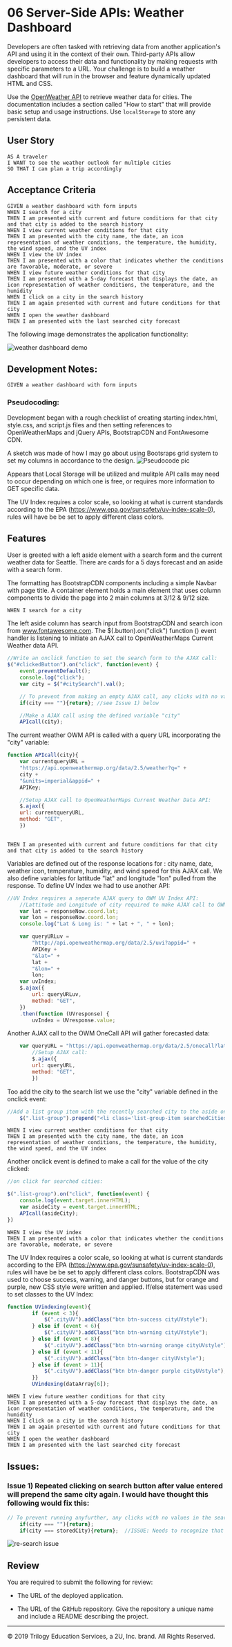 # 06 Server-Side APIs: Weather Dashboard

Developers are often tasked with retrieving data from another application's API and using it in the context of their own. Third-party APIs allow developers to access their data and functionality by making requests with specific parameters to a URL. Your challenge is to build a weather dashboard that will run in the browser and feature dynamically updated HTML and CSS.

Use the [OpenWeather API](https://openweathermap.org/api) to retrieve weather data for cities. The documentation includes a section called "How to start" that will provide basic setup and usage instructions. Use `localStorage` to store any persistent data.

## User Story

```
AS A traveler
I WANT to see the weather outlook for multiple cities
SO THAT I can plan a trip accordingly
```

## Acceptance Criteria

```
GIVEN a weather dashboard with form inputs
WHEN I search for a city
THEN I am presented with current and future conditions for that city and that city is added to the search history
WHEN I view current weather conditions for that city
THEN I am presented with the city name, the date, an icon representation of weather conditions, the temperature, the humidity, the wind speed, and the UV index
WHEN I view the UV index
THEN I am presented with a color that indicates whether the conditions are favorable, moderate, or severe
WHEN I view future weather conditions for that city
THEN I am presented with a 5-day forecast that displays the date, an icon representation of weather conditions, the temperature, and the humidity
WHEN I click on a city in the search history
THEN I am again presented with current and future conditions for that city
WHEN I open the weather dashboard
THEN I am presented with the last searched city forecast
```

The following image demonstrates the application functionality:

![weather dashboard demo](./Assets/06-server-side-apis-homework-demo.png)

## Development Notes:
```
GIVEN a weather dashboard with form inputs

```
### Pseudocoding:


Development began with a rough checklist of creating starting index.html, style.css, and script.js files and then setting references to OpenWeatherMaps and jQuery APIs, BootstrapCDN and FontAwesome CDN.

A sketch was made of how I may go about using Bootsraps grid system to set my columns in accordance to the design. 
![Pseudocode pic](./Assets/PseudocodePic.png)

Appears that Local Storage will be utilized and mulitple API calls may need to occur depending on which one is free, or requires more information to GET specific data.

The UV Index requires a color scale, so looking at what is current standards according to the EPA (https://www.epa.gov/sunsafety/uv-index-scale-0), rules will have be be set to apply different class colors.

## Features

User is greeted with a left aside element with a search form and the current weather data for Seattle. There are cards for a 5 days forecast and an aside with a search form. 
 
The formatting has BootstrapCDN components including a simple Navbar with page title. A container element holds a main element that uses column components to divide the page into 2 main columns at 3/12 & 9/12 size. 

```
WHEN I search for a city
```
The left aside column has search input from BootstrapCDN and search icon from www.fontawesome.com. The $(.button).on("click") function () event handler is listening to initiate an AJAX call to OpenWeatherMaps Current Weather data API. 

```javascript
//Write an onclick function to set the search form to the AJAX call:
$("#clickedButton").on("click", function(event) {
    event.preventDefault();
    console.log("click");
    var city = $("#citySearch").val();

    // To prevent from making an empty AJAX call, any clicks with no values in the search input shouldn't do anything; prevents from appending boxes on the left aside bar:
    if(city === ""){return}; //see Issue 1) below

    //Make a AJAX call using the defined variable "city"
    APIcall(city);
```

The current weather OWM API is called with a query URL incorporating the "city" variable:

```javascript
function APIcall(city){
    var currentqueryURL =
    "https://api.openweathermap.org/data/2.5/weather?q=" +
    city +
    "&units=imperial&appid=" +
    APIKey;

    //Setup AJAX call to OpenWeatherMaps Current Weather Data API:
    $.ajax({
    url: currentqueryURL,
    method: "GET",
    })
   
```


```
THEN I am presented with current and future conditions for that city and that city is added to the search history
```
Variables are defined out of the response locations for : city name, date, weather icon, temperature, humidity, and wind speed for this AJAX call. We also define variables for lattitude "lat" and longitude "lon" pulled from the response. To define UV Index we had to use another API:

```javascript
//UV Index requires a seperate AJAX query to OWM UV Index API:
    //Lattitude and Longitude of city required to make AJAX call to OWM's UV Index API
    var lat = responseNow.coord.lat;
    var lon = responseNow.coord.lon;
    console.log("Lat & Long is: " + lat + ", " + lon);

    var queryURLuv =
        "http://api.openweathermap.org/data/2.5/uvi?appid=" +
        APIKey +
        "&lat=" +
        lat +
        "&lon=" +
        lon;
    var uvIndex;
    $.ajax({
        url: queryURLuv,
        method: "GET",
    })
    .then(function (UVresponse) {
        uvIndex = UVresponse.value;
```

Another AJAX call to the OWM OneCall API will gather forecasted data:

```javascript
    var queryURL = "https://api.openweathermap.org/data/2.5/onecall?lat=" + lat + "&lon=" +lon+ "&units=imperial&appid="+ APIKey;
        //Setup AJAX call:
        $.ajax({
        url: queryURL,
        method: "GET",
        })
```

Too add the city to the search list we use the "city" variable defined in the onclick event:

```javascript
//Add a list group item with the recently searched city to the aside on the html
    $(".list-group").prepend("<li class='list-group-item searchedCities'>"+city+"</li>")
```

```
WHEN I view current weather conditions for that city
THEN I am presented with the city name, the date, an icon representation of weather conditions, the temperature, the humidity, the wind speed, and the UV index
```
Another onclick event is defined to make a call for the value of the city clicked:

```javascript
//on click for searched cities:

$(".list-group").on("click", function(event) {
    console.log(event.target.innerHTML);
    var asideCity = event.target.innerHTML;
    APIcall(asideCity);
})
```

```
WHEN I view the UV index
THEN I am presented with a color that indicates whether the conditions are favorable, moderate, or severe
```
The UV Index requires a color scale, so looking at what is current standards according to the EPA (https://www.epa.gov/sunsafety/uv-index-scale-0), rules will have be be set to apply different class colors. BootstrapCDN was used to choose success, warning, and danger buttons, but for orange and purple, new CSS style were written and applied. If/else statement was used to set classes to the UV Index:
```javascript
function UVindexing(event){
        if (event < 3){
            $(".cityUV").addClass("btn btn-success cityUVstyle");
        } else if (event < 6){
            $(".cityUV").addClass("btn btn-warning cityUVstyle");
        } else if (event < 8){
            $(".cityUV").addClass("btn btn-warning orange cityUVstyle");
        } else if (event < 11){
            $(".cityUV").addClass("btn btn-danger cityUVstyle");
        } else if (event > 11){
            $(".cityUV").addClass("btn btn-danger purple cityUVstyle");
        }}
        UVindexing(dataArray[6]);
```

```
WHEN I view future weather conditions for that city
THEN I am presented with a 5-day forecast that displays the date, an icon representation of weather conditions, the temperature, and the humidity
WHEN I click on a city in the search history
THEN I am again presented with current and future conditions for that city
WHEN I open the weather dashboard
THEN I am presented with the last searched city forecast
```

## Issues:

### Issue 1) Repeated clicking on search button after value entered will prepend the same city again. I would have thought this following would fix this:

```javascript
// To prevent running anyfurther, any clicks with no values in the search input shouldn't do anything; prevents from appending boxes on the left aside bar:
    if(city === ""){return};
    if(city === storedCity){return};  //ISSUE: Needs to recognize that smashing the city button won't initiate a re-search.
```
![re-search issue](./Assets/re_search.png)

## Review

You are required to submit the following for review:

* The URL of the deployed application.

* The URL of the GitHub repository. Give the repository a unique name and include a README describing the project.

- - -
© 2019 Trilogy Education Services, a 2U, Inc. brand. All Rights Reserved.
